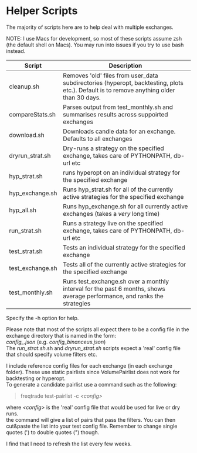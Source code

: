 # Helper Scripts

The majority of scripts here are to help deal with multiple exchanges.

NOTE: I use Macs for development, so most of these scripts assume zsh (the default shell on Macs). 
You may run into issues if you try to use bash instead.

| Script | Description |
|-----------|------------------------------------------|
|cleanup.sh| Removes 'old' files from user_data subdirectories (hyperopt, backtesting, plots etc.). Default is to remove anything older than 30 days.|
|compareStats.sh|Parses output from test_monthly.sh and summarises results across suppoirted exchanges|
|download.sh|Downloads candle data for an exchange. Defaults to all exchanges|
|dryrun_strat.sh| Dry-runs a strategy on the specified exchange, takes care of PYTHONPATH, db-url etc |
|hyp_strat.sh|runs hyperopt on an individual strategy for the specified exchange |
|hyp_exchange.sh|Runs hyp_strat.sh for all of the currently active strategies for the specified exchange |
|hyp_all.sh| Runs hyp_exchange.sh for all currently active exchanges (takes a *_very_* long time) |
|run_strat.sh| Runs a strategy live on the specified exchange, takes care of PYTHONPATH, db-url etc |
|test_strat.sh|Tests an individual strategy for the specified exchange |
|test_exchange.sh|Tests all of the currently active strategies for the specified exchange |
|test_monthly.sh| Runs test_exchange.sh over a monthly interval for the past 6 months, shows average performance, and ranks the strategies |


Specify the -h option for help.

Please note that most of the scripts all expect there to be a config file in the exchange directory that is named in the form:  
_config\_<exchange>.json_ (e.g. _config_binanceus.json_)
<br>
The _run_strat.sh_.sh and _dryrun_strat.sh_ scripts expect a 'real' config file that should specify volume filters etc.

I include reference config files for each exchange (in each exchange folder). These use static pairlists since VolumePairlist does not work for backtesting or hyperopt. 
<br>To generate a candidate pairlist use a command such as the following:

>freqtrade test-pairlist -c _\<config\>_

where _\<config\>_ is the 'real' config file that would be used for live or dry runs.
<br>
the command will give a list of pairs that pass the filters. You can then cut&paste the list into your test config file. 
Remember to change single quotes (\') to double quotes (\") though.

I find that I need to refresh the list every few weeks.

